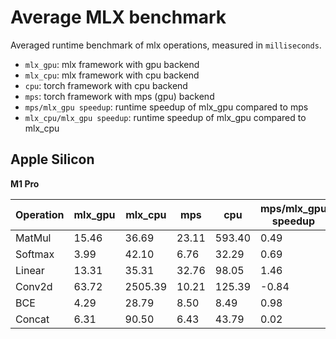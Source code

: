 # Average MLX benchmark

Averaged runtime benchmark of mlx operations, measured in `milliseconds`.

* `mlx_gpu`: mlx framework with gpu backend
* `mlx_cpu`: mlx framework with cpu backend
* `cpu`: torch framework with cpu backend
* `mps`: torch framework with mps (gpu) backend
* `mps/mlx_gpu speedup`: runtime speedup of mlx_gpu compared to mps
* `mlx_cpu/mlx_gpu speedup`: runtime speedup of mlx_gpu compared to mlx_cpu

## Apple Silicon

**M1 Pro**

| Operation    | mlx_gpu | mlx_cpu | mps | cpu | mps/mlx_gpu speedup | mlx_cpu/mlx_gpu speedup |
|--------------|-------|-------|------|------|-------------------|-----------------------|
| MatMul   |  15.46 |  36.69 |  23.11 | 593.40 |   0.49 |   1.37 |
| Softmax  |   3.99 |  42.10 |   6.76 |  32.29 |   0.69 |   9.55 |
| Linear   |  13.31 |  35.31 |  32.76 |  98.05 |   1.46 |   1.65 |
| Conv2d   |  63.72 | 2505.39 |  10.21 | 125.39 |  -0.84 |  38.32 |
| BCE      |   4.29 |  28.79 |   8.50 |   8.49 |   0.98 |   5.71 |
| Concat   |   6.31 |  90.50 |   6.43 |  43.79 |   0.02 |  13.35 |
